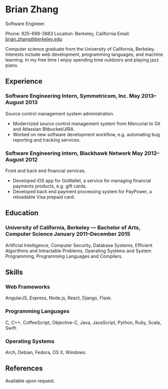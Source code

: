 Brian Zhang
============
Software Engineer.

Phone: 925-699-3883
Location: Berkeley, California
Email: brian.zhang@berkeley.edu

Computer science graduate from the University of California, Berkeley. Interests include web development, programming languages, and machine learning. In my free time I enjoy spending time outdoors and playing jazz piano.

## Experience
### Software Engineering Intern, Symmetricom, Inc. May 2013–August 2013
Source control management system administration.
  - Modernized source control management system from Mercurial to Git and Atlassian Bitbucket/JIRA.
  - Worked on new software development workflow, e.g. automating bug reporting and tracking services.

### Software Engineering Intern, Blackhawk Network May 2012–August 2012
Front and back end financial services.
  - Developed iOS app for GoWallet, a service for managing financial payments products, e.g. gift cards.
  - Developed back end payment processing system for PayPower, a reloadable Visa prepaid card.

## Education
### University of California, Berkeley — Bachelor of Arts, Computer Science January 2011–December 2015
Artificial Intelligence, Computer Security, Database Systems, Efficient Algorithms and Intractable Problems, Operating Systems and System Programming, Programming Languages and Compilers.

## Skills
### Web Frameworks 
AngularJS, Express, Node.js, React, Django, Flask.

### Programming Languages 
C, C++, CoffeeScript, Objective-C, Java, JavaScript, Python, Ruby, Scala, Swift.

### Operating Systems 
Arch, Debian, Fedora, OS X, Windows.

## References
Available upon request.

